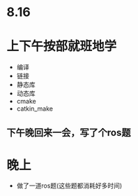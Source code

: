# 8.16
# 上下午按部就班地学 
- 编译
- 链接
- 静态库
- 动态库
- cmake
- catkin_make
## 下午晚回来一会，写了个ros题
# 晚上
- 做了一道ros题(这些题都消耗好多时间)
